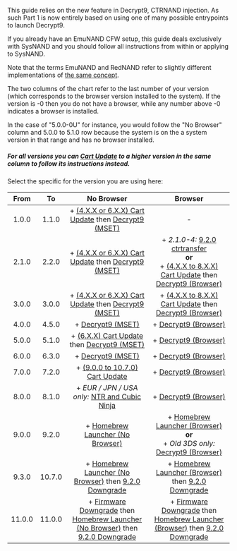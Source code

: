This guide relies on the new feature in Decrypt9, CTRNAND injection. As such Part 1 is now entirely based on using one of many possible entrypoints to launch Decrypt9.

If you already have an EmuNAND CFW setup, this guide deals exclusively with SysNAND and you should follow all instructions from within or applying to SysNAND.

Note that the terms EmuNAND and RedNAND refer to slightly different implementations of [the same concept](http://3dbrew.org/wiki/NAND_Redirection).

The two columns of the chart refer to the last number of your version (which corresponds to the browser version installed to the system). If the version is -0 then you do not have a browser, while any number above -0 indicates a browser is installed.

In the case of "5.0.0-0U" for instance, you would follow the "No Browser" column and 5.0.0 to 5.1.0 row because the system is on the a system version in that range and has no browser installed.

##### For all versions you can [Cart Update](Cart-Update) to a higher version in the same column to follow its instructions instead.

Select the specific for the version you are using here:

| From | To | No Browser | Browser |
|:-:|:-:|:-:|:-:|
| 1.0.0 | 1.1.0 | + [(4.X.X or 6.X.X) Cart Update](Cart-Update) then [Decrypt9 (MSET)](Decrypt9-(MSET)) | - |
| 2.1.0 | 2.2.0 | + [(4.X.X or 6.X.X) Cart Update](Cart-Update) then [Decrypt9 (MSET)](Decrypt9-(MSET)) | + *2.1.0-4:* [9.2.0 ctrtransfer](9.2.0-ctrtransfer)<br>**or**<br> + [(4.X.X to 8.X.X) Cart Update](Cart-Update) then [Decrypt9 (Browser)](Decrypt9-(Browser)) |
| 3.0.0 | 3.0.0 | + [(4.X.X or 6.X.X) Cart Update](Cart-Update) then [Decrypt9 (MSET)](Decrypt9-(MSET)) | + [(4.X.X to 8.X.X) Cart Update](Cart-Update) then [Decrypt9 (Browser)](Decrypt9-(Browser)) |
| 4.0.0 | 4.5.0 | + [Decrypt9 (MSET)](Decrypt9-(MSET)) | + [Decrypt9 (Browser)](Decrypt9-(Browser)) |
| 5.0.0 | 5.1.0 | + [(6.X.X) Cart Update](Cart-Update) then [Decrypt9 (MSET)](Decrypt9-(MSET)) | + [Decrypt9 (Browser)](Decrypt9-(Browser)) |
| 6.0.0 | 6.3.0 | + [Decrypt9 (MSET)](Decrypt9-(MSET)) | + [Decrypt9 (Browser)](Decrypt9-(Browser)) |
| 7.0.0 | 7.2.0 | + [(9.0.0 to 10.7.0) Cart Update](Cart-Update) | + [Decrypt9 (Browser)](Decrypt9-(Browser)) |
| 8.0.0 | 8.1.0 | + *EUR / JPN / USA only:* [NTR and Cubic Ninja](NTR-and-Cubic-Ninja) | + [Decrypt9 (Browser)](Decrypt9-(Browser)) |
| 9.0.0 | 9.2.0 | + [Homebrew Launcher (No Browser)](Homebrew-Launcher-(No-Browser)) | + [Homebrew Launcher (Browser)](Homebrew-Launcher-(Browser)) <br>**or**<br>+ *Old 3DS only:* [Decrypt9 (Browser)](Decrypt9-(Browser)) |
| 9.3.0 | 10.7.0 | + [Homebrew Launcher (No Browser)](Homebrew-Launcher-(No-Browser)) then [9.2.0 Downgrade](9.2.0-Downgrade) | + [Homebrew Launcher (Browser)](Homebrew-Launcher-(Browser)) then [9.2.0 Downgrade](9.2.0-Downgrade) |
| 11.0.0 | 11.0.0 | + [Firmware Downgrade](Firmware-Downgrade/) then [Homebrew Launcher (No Browser)](Homebrew-Launcher-(No-Browser)) then [9.2.0 Downgrade](9.2.0-Downgrade) | + [Firmware Downgrade](Firmware-Downgrade/) then [Homebrew Launcher (Browser)](Homebrew-Launcher-(Browser)) then [9.2.0 Downgrade](9.2.0-Downgrade) |
